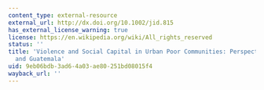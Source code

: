 ```yaml
---
content_type: external-resource
external_url: http://dx.doi.org/10.1002/jid.815
has_external_license_warning: true
license: https://en.wikipedia.org/wiki/All_rights_reserved
status: ''
title: 'Violence and Social Capital in Urban Poor Communities: Perspectives from Colombia
  and Guatemala'
uid: 9eb06bdb-3ad6-4a03-ae80-251bd08015f4
wayback_url: ''
---
```

